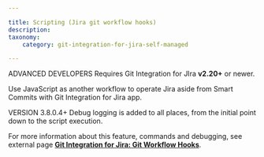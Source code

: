 ```yaml
---

title: Scripting (Jira git workflow hooks)
description:
taxonomy:
    category: git-integration-for-jira-self-managed

---
```

ADVANCED DEVELOPERS
Requires Git Integration for JIra **v2.20+** or newer.


Use JavaScript as another workflow to operate Jira aside from Smart Commits with Git Integration for Jira app.

VERSION 3.8.0.4+
Debug logging is added to all places, from the initial point down to the script execution.


For more information about this feature, commands and debugging, see external page [**Git Integration for Jira: Git Workflow Hooks**](https://github.com/BigBrassBand/jira-git-workflow-hooks).

